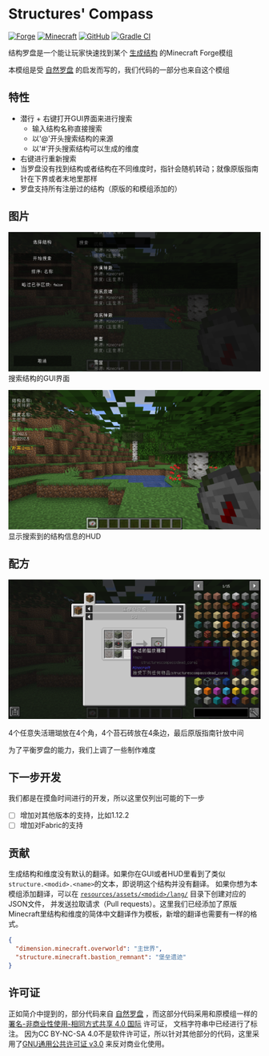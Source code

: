 # Structures' Compass

[![Forge](https://cf.way2muchnoise.eu/491151.svg)](https://www.curseforge.com/minecraft/mc-mods/structures-compass)
[![Minecraft](https://cf.way2muchnoise.eu/versions/491151_latest.svg)](https://minecraft.fandom.com/wiki/Java_Edition_1.16.5)
[![GitHub](https://img.shields.io/github/license/Samarium150/StructuresCompass)](https://github.com/Samarium150/StructuresCompass/blob/master/LICENSE)
[![Gradle CI](https://github.com/Samarium150/StructuresCompass/actions/workflows/Gradle%20CI.yml/badge.svg)](https://github.com/Samarium150/StructuresCompass/actions/workflows/Gradle%20CI.yml)

结构罗盘是一个能让玩家快速找到某个 [生成结构](https://minecraft.fandom.com/zh/wiki/%E7%94%9F%E6%88%90%E7%BB%93%E6%9E%84) 的Minecraft Forge模组

本模组是受 [自然罗盘](https://github.com/MattCzyr/NaturesCompass/) 的启发而写的，我们代码的一部分也来自这个模组

## 特性
- 潜行 + 右键打开GUI界面来进行搜索
  - 输入结构名称直接搜索
  - 以'@'开头搜索结构的来源
  - 以'#'开头搜索结构可以生成的维度  
- 右键进行重新搜索
- 当罗盘没有找到结构或者结构在不同维度时，指针会随机转动；就像原版指南针在下界或者末地里那样
- 罗盘支持所有注册过的结构（原版的和模组添加的）

## 图片

![GUI](images/GUI-zh.png)
搜索结构的GUI界面

![HUD](images/HUD-zh.png)
显示搜索到的结构信息的HUD


## 配方

![Recipe](images/Recipe-zh.png)

4个任意失活珊瑚放在4个角，4个苔石砖放在4条边，最后原版指南针放中间

为了平衡罗盘的能力，我们上调了一些制作难度

## 下一步开发

我们都是在摸鱼时间进行的开发，所以这里仅列出可能的下一步
- [ ] 增加对其他版本的支持，比如1.12.2
- [ ] 增加对Fabric的支持

## 贡献

生成结构和维度没有默认的翻译。如果你在GUI或者HUD里看到了类似`structure.<modid>.<name>`的文本，即说明这个结构并没有翻译。
如果你想为本模组添加翻译，可以在 [`resources/assets/<modid>/lang/`](/src/main/resources/assets) 目录下创建对应的JSON文件，
并发送拉取请求（Pull requests）。这里我们已经添加了原版Minecraft里结构和维度的简体中文翻译作为模板，新增的翻译也需要有一样的格式。
```json
{
  "dimension.minecraft.overworld": "主世界",
  "structure.minecraft.bastion_remnant": "堡垒遗迹"
}
```

## 许可证

正如简介中提到的，部分代码来自 [自然罗盘](https://github.com/MattCzyr/NaturesCompass/) ，而这部分代码采用和原模组一样的
[署名-非商业性使用-相同方式共享 4.0 国际](https://creativecommons.org/licenses/by-nc-sa/4.0/deed.zh) 许可证，
文档字符串中已经进行了标注。
因为CC BY-NC-SA 4.0不是软件许可证，所以针对其他部分的代码，这里采用了[GNU通用公共许可证 v3.0](https://www.gnu.org/licenses/gpl-3.0.html)
来反对商业化使用。
